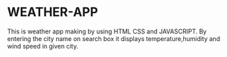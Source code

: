 # WEATHER-APP
This is weather app making by using HTML CSS and JAVASCRIPT.
By entering the city name on search box it displays temperature,humidity and wind speed in given city.
